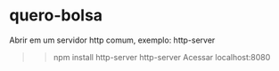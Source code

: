 # quero-bolsa

Abrir em um servidor http comum, exemplo: http-server
>> npm install http-server
>> http-server
Acessar localhost:8080
